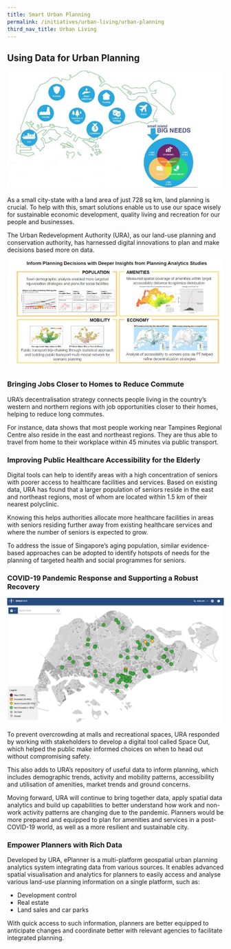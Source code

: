 ```yaml
---
title: Smart Urban Planning
permalink: /initiatives/urban-living/urban-planning
third_nav_title: Urban Living
---
```

## Using Data for Urban Planning

![Small Island, Big Needs](/images/initiatives/URA-1.jpg)

As a small city-state with a land area of just 728 sq km, land planning is crucial. To help with this, smart solutions enable us to use our space wisely for sustainable economic development, quality living and recreation for our people and businesses. 

The Urban Redevelopment Authority (URA), as our land-use planning and conservation authority, has harnessed digital innovations to plan and make decisions based more on data. 

![Alt text for image on Isomer site](/images/initiatives/URA-analytics.png)

### Bringing Jobs Closer to Homes to Reduce Commute

URA’s decentralisation strategy connects people living in the country’s western and northern regions with job opportunities closer to their homes, helping to reduce long commutes. 

For instance, data shows that most people working near Tampines Regional Centre also reside in the east and northeast regions. They are thus able to travel from home to their workplace within 45 minutes via public transport.

### Improving Public Healthcare Accessibility for the Elderly

Digital tools can help to identify areas with a high concentration of seniors with poorer access to healthcare facilities and services. Based on existing data, URA has found that a larger population of seniors reside in the east and northeast regions, most of whom are located within 1.5 km of their nearest polyclinic. 

Knowing this helps authorities allocate more healthcare facilities in areas with seniors residing further away from existing healthcare services and where the number of seniors is expected to grow. 

To address the issue of Singapore’s aging population, similar evidence-based approaches can be adopted to identify hotspots of needs for the planning of targeted health and social programmes for seniors.

### COVID-19 Pandemic Response and Supporting a Robust Recovery

![Alt text for image on Isomer site](/images/initiatives/Space-out.jpg)

To prevent overcrowding at malls and recreational spaces, URA responded by working with stakeholders to develop a digital tool called Space Out, which helped the public make informed choices on when to head out without compromising safety.

This also adds to URA’s repository of useful data to inform planning, which includes demographic trends, activity and mobility patterns, accessibility and utilisation of amenities, market trends and ground concerns.

Moving forward, URA will continue to bring together data, apply spatial data analytics and build up capabilities to better understand how work and non-work activity patterns are changing due to the pandemic. Planners would be more prepared and equipped to plan for amenities and services in a post-COVID-19 world, as well as a more resilient and sustainable city.

### Empower Planners with Rich Data 

Developed by URA, ePlanner is a multi-platform geospatial urban planning analytics system integrating data from various sources. It enables advanced spatial visualisation and analytics for planners to easily access and analyse various land-use planning information on a single platform, such as: 

* Development control
* Real estate
* Land sales and car parks

With quick access to such information, planners are better equipped to anticipate changes and coordinate better with relevant agencies to facilitate integrated planning.